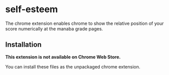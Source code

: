 # self-esteem
The chrome extension enables chrome to show the relative position of your score numerically at the manaba grade pages.

## Installation

**This extension is not available on Chrome Web Store.**

You can install these files as the unpackaged chrome extension.
